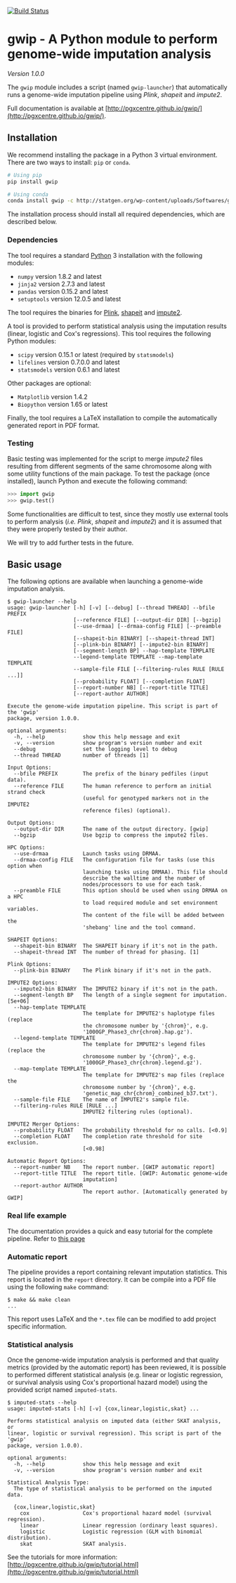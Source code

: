 [![Build Status](https://travis-ci.org/pgxcentre/gwip.svg?branch=master)](https://travis-ci.org/pgxcentre/gwip)

# gwip - A Python module to perform genome-wide imputation analysis

*Version 1.0.0*

The `gwip` module includes a script (named `gwip-launcher`) that automatically
runs a genome-wide imputation pipeline using *Plink*, *shapeit* and *impute2*.

Full documentation is available at
[http://pgxcentre.github.io/gwip/](http://pgxcentre.github.io/gwip/).


## Installation

We recommend installing the package in a Python 3 virtual environment. There
are two ways to install: `pip` or `conda`.

```bash
# Using pip
pip install gwip
```

```bash
# Using conda
conda install gwip -c http://statgen.org/wp-content/uploads/Softwares/gwip
```

The installation process should install all required dependencies, which are
described below.


### Dependencies

The tool requires a standard [Python](http://python.org/) 3 installation with
the following modules:

* `numpy` version 1.8.2 and latest
* `jinja2` version 2.7.3 and latest
* `pandas` version 0.15.2 and latest
* `setuptools` version 12.0.5 and latest

The tool requires the binaries for
[Plink](http://pngu.mgh.harvard.edu/~purcell/plink/download.shtml),
[shapeit](https://mathgen.stats.ox.ac.uk/genetics_software/shapeit/shapeit.html#download)
and [impute2](https://mathgen.stats.ox.ac.uk/impute/impute_v2.html#download).

A tool is provided to perform statistical analysis using the imputation results
(linear, logistic and Cox's regressions). This tool requires the following
Python modules:

* `scipy` version 0.15.1 or latest (required by `statsmodels`)
* `lifelines` version 0.7.0.0 and latest
* `statsmodels` version 0.6.1 and latest

Other packages are optional:

* `Matplotlib` version 1.4.2
* `Biopython` version 1.65 or latest

Finally, the tool requires a LaTeX installation to compile the automatically
generated report in PDF format.


### Testing

Basic testing was implemented for the script to merge *impute2* files resulting
from different segments of the same chromosome along with some utility
functions of the main package. To test the package (once installed), launch
Python and execute the following command:

```python
>>> import gwip
>>> gwip.test()
```

Some functionalities are difficult to test, since they mostly use external
tools to perform analysis (*i.e.* *Plink*, *shapeit* and *impute2*) and it
is assumed that they were properly tested by their author.

We will try to add further tests in the future.


## Basic usage

The following options are available when launching a genome-wide imputation
analysis.

```console
$ gwip-launcher --help
usage: gwip-launcher [-h] [-v] [--debug] [--thread THREAD] --bfile PREFIX
                     [--reference FILE] [--output-dir DIR] [--bgzip]
                     [--use-drmaa] [--drmaa-config FILE] [--preamble FILE]
                     [--shapeit-bin BINARY] [--shapeit-thread INT]
                     [--plink-bin BINARY] [--impute2-bin BINARY]
                     [--segment-length BP] --hap-template TEMPLATE
                     --legend-template TEMPLATE --map-template TEMPLATE
                     --sample-file FILE [--filtering-rules RULE [RULE ...]]
                     [--probability FLOAT] [--completion FLOAT]
                     [--report-number NB] [--report-title TITLE]
                     [--report-author AUTHOR]

Execute the genome-wide imputation pipeline. This script is part of the 'gwip'
package, version 1.0.0.

optional arguments:
  -h, --help            show this help message and exit
  -v, --version         show program's version number and exit
  --debug               set the logging level to debug
  --thread THREAD       number of threads [1]

Input Options:
  --bfile PREFIX        The prefix of the binary pedfiles (input data).
  --reference FILE      The human reference to perform an initial strand check
                        (useful for genotyped markers not in the IMPUTE2
                        reference files) (optional).

Output Options:
  --output-dir DIR      The name of the output directory. [gwip]
  --bgzip               Use bgzip to compress the impute2 files.

HPC Options:
  --use-drmaa           Launch tasks using DRMAA.
  --drmaa-config FILE   The configuration file for tasks (use this option when
                        launching tasks using DRMAA). This file should
                        describe the walltime and the number of
                        nodes/processors to use for each task.
  --preamble FILE       This option should be used when using DRMAA on a HPC
                        to load required module and set environment variables.
                        The content of the file will be added between the
                        'shebang' line and the tool command.

SHAPEIT Options:
  --shapeit-bin BINARY  The SHAPEIT binary if it's not in the path.
  --shapeit-thread INT  The number of thread for phasing. [1]

Plink Options:
  --plink-bin BINARY    The Plink binary if it's not in the path.

IMPUTE2 Options:
  --impute2-bin BINARY  The IMPUTE2 binary if it's not in the path.
  --segment-length BP   The length of a single segment for imputation. [5e+06]
  --hap-template TEMPLATE
                        The template for IMPUTE2's haplotype files (replace
                        the chromosome number by '{chrom}', e.g.
                        '1000GP_Phase3_chr{chrom}.hap.gz').
  --legend-template TEMPLATE
                        The template for IMPUTE2's legend files (replace the
                        chromosome number by '{chrom}', e.g.
                        '1000GP_Phase3_chr{chrom}.legend.gz').
  --map-template TEMPLATE
                        The template for IMPUTE2's map files (replace the
                        chromosome number by '{chrom}', e.g.
                        'genetic_map_chr{chrom}_combined_b37.txt').
  --sample-file FILE    The name of IMPUTE2's sample file.
  --filtering-rules RULE [RULE ...]
                        IMPUTE2 filtering rules (optional).

IMPUTE2 Merger Options:
  --probability FLOAT   The probability threshold for no calls. [<0.9]
  --completion FLOAT    The completion rate threshold for site exclusion.
                        [<0.98]

Automatic Report Options:
  --report-number NB    The report number. [GWIP automatic report]
  --report-title TITLE  The report title. [GWIP: Automatic genome-wide
                        imputation]
  --report-author AUTHOR
                        The report author. [Automatically generated by GWIP]
```


### Real life example

The documentation provides a quick and easy tutorial for the complete pipeline.
Refer to [this page](http://pgxcentre.github.io/gwip/tutorial.html)


### Automatic report

The pipeline provides a report containing relevant imputation statistics. This
report is located in the `report` directory. It can be compile into a PDF file
using the following `make` command:

```console
$ make && make clean
...
```

This report uses LaTeX and the `*.tex` file can be modified to add project
specific information.


### Statistical analysis

Once the genome-wide imputation analysis is performed and that quality metrics
(provided by the automatic report) has been reviewed, it is possible to
performed different statistical analysis (e.g. linear or logistic regression,
or survival analysis using Cox's proportional hazard model) using the provided
script named `imputed-stats`.

```console
$ imputed-stats --help
usage: imputed-stats [-h] [-v] {cox,linear,logistic,skat} ...

Performs statistical analysis on imputed data (either SKAT analysis, or
linear, logistic or survival regression). This script is part of the 'gwip'
package, version 1.0.0).

optional arguments:
  -h, --help            show this help message and exit
  -v, --version         show program's version number and exit

Statistical Analysis Type:
  The type of statistical analysis to be performed on the imputed data.

  {cox,linear,logistic,skat}
    cox                 Cox's proportional hazard model (survival regression).
    linear              Linear regression (ordinary least squares).
    logistic            Logistic regression (GLM with binomial distribution).
    skat                SKAT analysis.
```

See the tutorials for more information:
[http://pgxcentre.github.io/gwip/tutorial.html](http://pgxcentre.github.io/gwip/tutorial.html)

